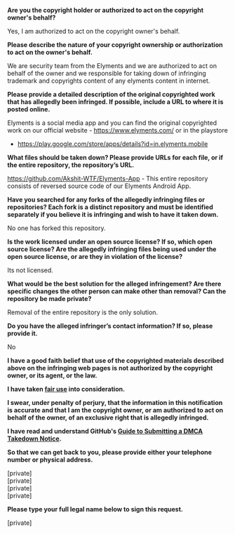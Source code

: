 **Are you the copyright holder or authorized to act on the copyright owner's behalf?**  

Yes, I am authorized to act on the copyright owner's behalf.

**Please describe the nature of your copyright ownership or authorization to act on the owner's behalf.**  

We are security team from the Elyments and we are authorized to act on behalf of the owner and we responsible for taking down of infringing trademark and copyrights content of any elyments content in internet.

**Please provide a detailed description of the original copyrighted work that has allegedly been infringed. If possible, include a URL to where it is posted online.**  

Elyments is a social media app and you can find the original copyrighted work on our official website - https://www.elyments.com/ or in the playstore
- https://play.google.com/store/apps/details?id=in.elyments.mobile

**What files should be taken down? Please provide URLs for each file, or if the entire repository, the repository’s URL.**  

https://github.com/Akshit-WTF/Elyments-App -
This entire repository consists of reversed source code of our Elyments Android App.

**Have you searched for any forks of the allegedly infringing files or repositories? Each fork is a distinct repository and must be identified separately if you believe it is infringing and wish to have it taken down.**  

No one has forked this repository.

**Is the work licensed under an open source license? If so, which open source license? Are the allegedly infringing files being used under the open source license, or are they in violation of the license?**  

Its not licensed.

**What would be the best solution for the alleged infringement? Are there specific changes the other person can make other than removal? Can the repository be made private?**  

Removal of the entire repository is the only solution.

**Do you have the alleged infringer’s contact information? If so, please provide it.**  

No

**I have a good faith belief that use of the copyrighted materials described above on the infringing web pages is not authorized by the copyright owner, or its agent, or the law.**  

**I have taken <a href="https://www.lumendatabase.org/topics/22">fair use</a> into consideration.**  

**I swear, under penalty of perjury, that the information in this notification is accurate and that I am the copyright owner, or am authorized to act on behalf of the owner, of an exclusive right that is allegedly infringed.**

**I have read and understand GitHub's <a href="https://docs.github.com/articles/guide-to-submitting-a-dmca-takedown-notice/">Guide to Submitting a DMCA Takedown Notice</a>.**  

**So that we can get back to you, please provide either your telephone number or physical address.**  

[private]  
[private]  
[private]  
[private]

**Please type your full legal name below to sign this request.**  

[private]
